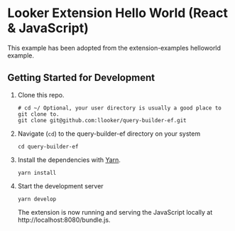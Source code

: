 # Looker Extension Hello World (React & JavaScript)

This example has been adopted from the extension-examples helloworld example.

## Getting Started for Development

1. Clone this repo.

   ```
   # cd ~/ Optional, your user directory is usually a good place to git clone to.
   git clone git@github.com:llooker/query-builder-ef.git
   ```

2. Navigate (`cd`) to the query-builder-ef directory on your system

   ```
   cd query-builder-ef
   ```

3. Install the dependencies with [Yarn](https://yarnpkg.com/).

   ```
   yarn install
   ```

4. Start the development server

   ```
   yarn develop
   ```

   The extension is now running and serving the JavaScript locally at http://localhost:8080/bundle.js.

